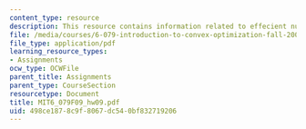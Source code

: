 ```yaml
---
content_type: resource
description: This resource contains information related to effecient numerical methods.
file: /media/courses/6-079-introduction-to-convex-optimization-fall-2009/498ce1878c9f8067dc540bf832719206_MIT6_079F09_hw09.pdf
file_type: application/pdf
learning_resource_types:
- Assignments
ocw_type: OCWFile
parent_title: Assignments
parent_type: CourseSection
resourcetype: Document
title: MIT6_079F09_hw09.pdf
uid: 498ce187-8c9f-8067-dc54-0bf832719206
---
```

